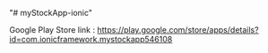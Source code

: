 "# myStockApp-ionic" 

Google Play Store link : https://play.google.com/store/apps/details?id=com.ionicframework.mystockapp546108
